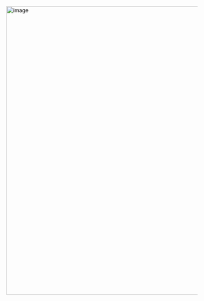 <img width="846" height="761" alt="image" src="https://github.com/user-attachments/assets/86ccb580-430a-417e-bcf8-aa86d8f0311b" />

